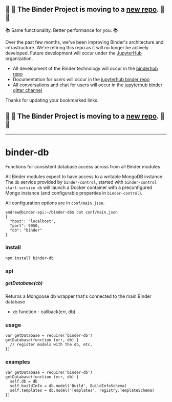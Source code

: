 ## :dash: :dash: **The Binder Project is moving to a [new repo](https://github.com/jupyterhub/binderhub).** :dash: :dash:

:books: Same functionality. Better performance for you. :books:

Over the past few months, we've been improving Binder's architecture and infrastructure. We're retiring this repo as it will no longer be actively developed. Future development will occur under the [JupyterHub](https://github.com/jupyterhub/) organization.

* All development of the Binder technology will occur in the [binderhub repo](https://github.com/jupyterhub/binderhub)
* Documentation for *users* will occur in the [jupyterhub binder repo](https://github.com/jupyterhub/binder) 
* All conversations and chat for users will occur in the [jupyterhub binder gitter channel](https://gitter.im/jupyterhub/binder)

Thanks for updating your bookmarked links.

## :dash: :dash: **The Binder Project is moving to a [new repo](https://github.com/jupyterhub/binderhub).** :dash: :dash:

---

# binder-db
Functions for consistent database access across from all Binder modules

All Binder modules expect to have access to a writable MongoDB instance. The `db` service provided by `binder-control`, started with `binder-control start-service db` will launch a Docker container with a preconfigured Mongo instance (and configurable properties in `binder-control`).

All configuration options are in `conf/main.json`.
```
andrew@binder-api:~/binder-db$ cat conf/main.json
{
  "host": "localhost",
  "port": 9050,
  "db": "binder"
}
```

### install
```
npm install binder-db
```
### api
##### getDatabase(cb)
Returns a Mongoose db wrapper that's connected to the main Binder database
 - `cb` function - callback(err, db)

### usage
```
var getDatabase = require('binder-db')
getDatabase(function (err, db) {
  // register models with the db, etc.
})
```

### examples
```
var getDatabase = require('binder-db')
getDatabase(function (err, db) {
  self.db = db
  self.buildInfo = db.model('Build', BuildInfoSchema)
  self.templates = db.model('Templates', registry.TemplateSchema)
})
```

